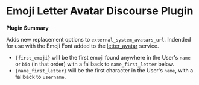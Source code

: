 # **Emoji Letter Avatar** Discourse Plugin

**Plugin Summary**

Adds new replacement options to `external_system_avatars_url`. Indended for use with the Emoji Font added to the [letter_avatar](https://github.com/dsims/letter-avatars/tree/emoji) service.

* `{first_emoji}` wlll be the first emoji found anywhere in the User's `name` or `bio` (in that order) with a fallback to `name_first_letter` below.
* `{name_first_letter}` will be the first character in the User's `name`, with a fallback to `username`.

